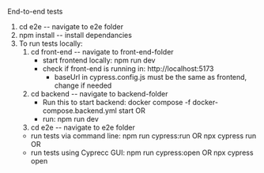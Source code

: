 End-to-end tests
1. cd e2e -- navigate to e2e folder
2. npm install -- install dependancies
3. To run tests locally:
   1. cd front-end -- navigate to front-end-folder
      - start frontend locally: npm run dev
      - check if front-end is running in: http://localhost:5173
         - baseUrl in cypress.config.js must be the same as frontend, change if needed
   2. cd backend -- navigate to backend-folder
      - Run this to start backend: docker compose -f docker-compose.backend.yml start
         OR
      - run: npm run dev
   3.  cd e2e -- navigate to e2e folder
      - run tests via command line: npm run cypress:run OR npx cypress run
         OR
      - run tests using Cyprecc GUI: npm run cypress:open OR npx cypress open